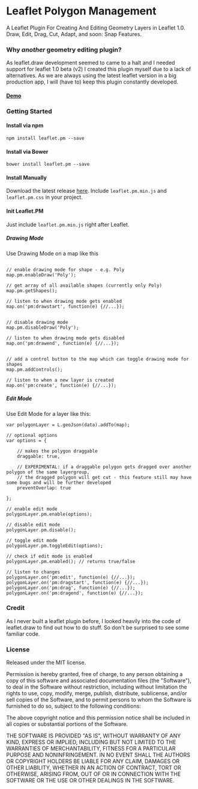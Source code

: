 # Leaflet Polygon Management
A Leaflet Plugin For Creating And Editing Geometry Layers in Leaflet 1.0.
Draw, Edit, Drag, Cut, Adapt, and soon: Snap Features.

### Why *another* geometry editing plugin?
As leaflet.draw development seemed to came to a halt and I needed support for leaflet 1.0 beta (v2) I created this plugin myself due to a lack of alternatives.
As we are always using the latest leaflet version in a big production app, I will (have to) keep this plugin constantly developed.

#### [Demo](http://codeofsumit.github.io/leaflet.pm/)

### Getting Started

#### Install via npm
`npm install leaflet.pm --save`

#### Install via Bower
`bower install leaflet.pm --save`

#### Install Manually
Download the latest release [here](https://github.com/codeofsumit/leaflet.pm/releases). Include `leaflet.pm.min.js` and `leaflet.pm.css` in your project.


#### Init Leaflet.PM
Just include `leaflet.pm.min.js` right after Leaflet.


##### Drawing Mode
Use Drawing Mode on a map like this


```

// enable drawing mode for shape - e.g. Poly
map.pm.enableDraw('Poly');

// get array of all available shapes (currently only Poly)
map.pm.getShapes();

// listen to when drawing mode gets enabled
map.on('pm:drawstart', function(e) {//...});


// disable drawing mode
map.pm.disableDraw('Poly');

// listen to when drawing mode gets disabled
map.on('pm:drawend', function(e) {//...});


// add a control button to the map which can toggle drawing mode for shapes
map.pm.addControls();

// listen to when a new layer is created
map.on('pm:create', function(e) {//...});

```


##### Edit Mode
Use Edit Mode for a layer like this:

```
var polygonLayer = L.geoJson(data).addTo(map);

// optional options
var options = {

    // makes the polygon draggable
    draggable: true,

    // EXPERIMENTAL: if a draggable polygon gets dragged over another polygon of the same layergroup,
    // the dragged polygon will get cut - this feature still may have some bugs and will be further developed
    preventOverlap: true

};

// enable edit mode
polygonLayer.pm.enable(options);

// disable edit mode
polygonLayer.pm.disable();

// toggle edit mode
polygonLayer.pm.toggleEdit(options);

// check if edit mode is enabled
polygonLayer.pm.enabled(); // returns true/false

// listen to changes
polygonLayer.on('pm:edit', function(e) {//...});
polygonLayer.on('pm:dragstart', function(e) {//...});
polygonLayer.on('pm:drag', function(e) {//...});
polygonLayer.on('pm:dragend', function(e) {//...});

```


### Credit
As I never built a leaflet plugin before, I looked heavily into the code of leaflet.draw to find out how to do stuff. So don't be surprised to see some familiar code.


### License
Released under the MIT license.

Permission is hereby granted, free of charge, to any person obtaining a copy of this software and associated documentation files (the "Software"), to deal in the Software without restriction, including without limitation the rights to use, copy, modify, merge, publish, distribute, sublicense, and/or sell copies of the Software, and to permit persons to whom the Software is furnished to do so, subject to the following conditions:

The above copyright notice and this permission notice shall be included in all copies or substantial portions of the Software.

THE SOFTWARE IS PROVIDED "AS IS", WITHOUT WARRANTY OF ANY KIND, EXPRESS OR IMPLIED, INCLUDING BUT NOT LIMITED TO THE WARRANTIES OF MERCHANTABILITY, FITNESS FOR A PARTICULAR PURPOSE AND NONINFRINGEMENT. IN NO EVENT SHALL THE AUTHORS OR COPYRIGHT HOLDERS BE LIABLE FOR ANY CLAIM, DAMAGES OR OTHER LIABILITY, WHETHER IN AN ACTION OF CONTRACT, TORT OR OTHERWISE, ARISING FROM, OUT OF OR IN CONNECTION WITH THE SOFTWARE OR THE USE OR OTHER DEALINGS IN THE SOFTWARE.
